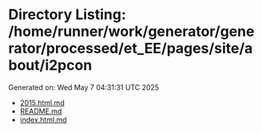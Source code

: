 # Directory Listing: /home/runner/work/generator/generator/processed/et_EE/pages/site/about/i2pcon
Generated on: Wed May  7 04:31:31 UTC 2025

- [2015.html.md](2015.html.md)
- [README.md](README.md)
- [index.html.md](index.html.md)
